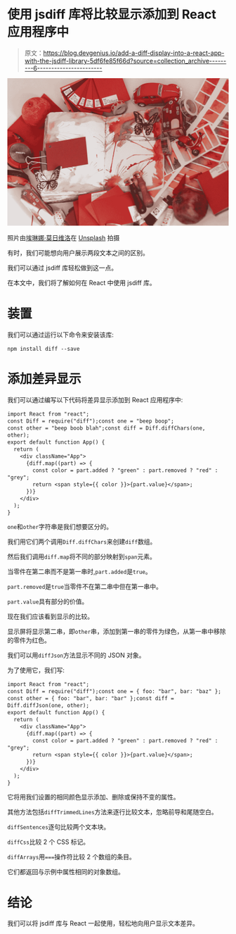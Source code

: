 # 使用 jsdiff 库将比较显示添加到 React 应用程序中

> 原文：<https://blog.devgenius.io/add-a-diff-display-into-a-react-app-with-the-jsdiff-library-5df6fe85f66d?source=collection_archive---------6----------------------->

![](img/0603c5e67098d6078a09be24d42c43bd.png)

照片由[埃琳娜·莫日维洛](https://unsplash.com/@miracleday?utm_source=medium&utm_medium=referral)在 [Unsplash](https://unsplash.com?utm_source=medium&utm_medium=referral) 拍摄

有时，我们可能想向用户展示两段文本之间的区别。

我们可以通过 jsdiff 库轻松做到这一点。

在本文中，我们将了解如何在 React 中使用 jsdiff 库。

# 装置

我们可以通过运行以下命令来安装该库:

```
npm install diff --save
```

# 添加差异显示

我们可以通过编写以下代码将差异显示添加到 React 应用程序中:

```
import React from "react";
const Diff = require("diff");const one = "beep boop";
const other = "beep boob blah";const diff = Diff.diffChars(one, other);
export default function App() {
  return (
    <div className="App">
      {diff.map((part) => {
        const color = part.added ? "green" : part.removed ? "red" : "grey";
        return <span style={{ color }}>{part.value}</span>;
      })}
    </div>
  );
}
```

`one`和`other`字符串是我们想要区分的。

我们用它们两个调用`Diff.diffChars`来创建`diff`数组。

然后我们调用`diff.map`将不同的部分映射到`span`元素。

当零件在第二串而不是第一串时,`part.added`是`true`。

`part.removed`是`true`当零件不在第二串中但在第一串中。

`part.value`具有部分的价值。

现在我们应该看到显示的比较。

显示屏将显示第二串，即`other`串，添加到第一串的零件为绿色，从第一串中移除的零件为红色。

我们可以用`diffJson`方法显示不同的 JSON 对象。

为了使用它，我们写:

```
import React from "react";
const Diff = require("diff");const one = { foo: "bar", bar: "baz" };
const other = { foo: "bar", bar: "bar" };const diff = Diff.diffJson(one, other);
export default function App() {
  return (
    <div className="App">
      {diff.map((part) => {
        const color = part.added ? "green" : part.removed ? "red" : "grey";
        return <span style={{ color }}>{part.value}</span>;
      })}
    </div>
  );
}
```

它将用我们设置的相同颜色显示添加、删除或保持不变的属性。

其他方法包括`diffTrimmedLines`方法来逐行比较文本，忽略前导和尾随空白。

`diffSentences`逐句比较两个文本块。

`diffCss`比较 2 个 CSS 标记。

`diffArrays`用`===`操作符比较 2 个数组的条目。

它们都返回与示例中属性相同的对象数组。

# 结论

我们可以将 jsdiff 库与 React 一起使用，轻松地向用户显示文本差异。